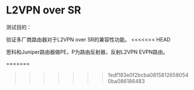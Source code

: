 # L2VPN  over SR

测试目的：

验证多厂商路由器对于L2VPN over SR的兼容性功能。
<<<<<<< HEAD

思科和Juniper路由器做PE，P为路由反射器，反射L2VPN EVPN路由。


=======
>>>>>>> 1edf183e0f2bcba08158126580540ba086186483









